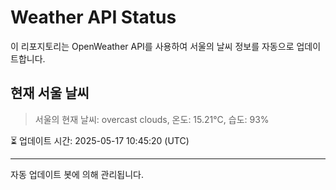 
# Weather API Status

이 리포지토리는 OpenWeather API를 사용하여 서울의 날씨 정보를 자동으로 업데이트합니다.

## 현재 서울 날씨
> 서울의 현재 날씨: overcast clouds, 온도: 15.21°C, 습도: 93%

⏳ 업데이트 시간: 2025-05-17 10:45:20 (UTC)

---
자동 업데이트 봇에 의해 관리됩니다.
